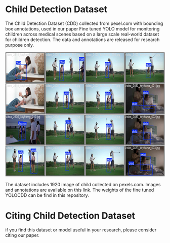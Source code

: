 # Child Detection Dataset
The Child Detection Dataset (CDD) collected from pexel.com with bounding box annotations, used in our paper Fine tuned YOLO model for monitoring children across medical scenes based on a large scale real-world dataset for children detection. The data and annotations are released for research purpose only.

<div align=center><img src="val_batch1_labels.jpg" width="787px" height="392px"/></div>

The dataset includes 1920 image of child collected on pexels.com. Images and annotations are available on this link.
The weights of the fine tuned YOLOCDD can be find in this repository.

# Citing Child Detection Dataset
if you find this dataset or model useful in your research, please consider citing our paper.
